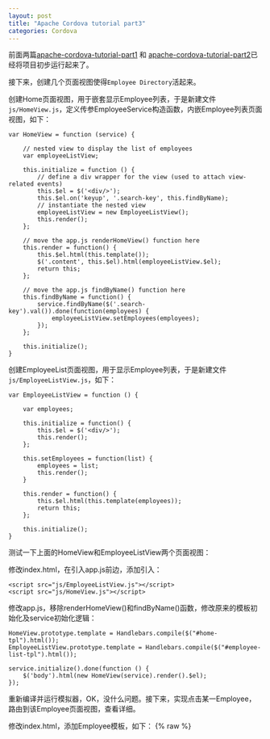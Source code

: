 ```yaml
---
layout: post
title: "Apache Cordova tutorial part3"
categories: Cordova
---
```


前面两篇[apache-cordova-tutorial-part1](/20141116/apache-cordova-tutorial-part1/) 和 [apache-cordova-tutorial-part2](/20141120/apache-cordova-tutorial-part2/)已经将项目初步运行起来了。

接下来，创建几个页面视图使得`Employee Directory`活起来。

创建Home页面视图，用于嵌套显示Employee列表，于是新建文件`js/HomeView.js`，定义传参EmployeeService构造函数，内嵌Employee列表页面视图，如下：
	
	var HomeView = function (service) {

		// nested view to display the list of employees
		var employeeListView;

		this.initialize = function () {
	        // define a div wrapper for the view (used to attach view-related events)
	        this.$el = $('<div/>');
	        this.$el.on('keyup', '.search-key', this.findByName);
	        // instantiate the nested view
	        employeeListView = new EmployeeListView();
	        this.render();
    	};

    	// move the app.js renderHomeView() function here
    	this.render = function() {
	        this.$el.html(this.template());
	        $('.content', this.$el).html(employeeListView.$el);
	        return this;
    	};

    	// move the app.js findByName() function here
    	this.findByName = function() {
	        service.findByName($('.search-key').val()).done(function(employees) {
	            employeeListView.setEmployees(employees);
	        });
    	};

    	this.initialize();
	}
创建EmployeeList页面视图，用于显示Employee列表，于是新建文件`js/EmployeeListView.js`，如下：

	var EmployeeListView = function () {

	    var employees;

	    this.initialize = function() {
	        this.$el = $('<div/>');
	        this.render();
	    };

	    this.setEmployees = function(list) {
	        employees = list;
	        this.render();
	    }

	    this.render = function() {
	        this.$el.html(this.template(employees));
	        return this;
	    };

	    this.initialize();
	}

测试一下上面的HomeView和EmployeeListView两个页面视图：

修改index.html，在引入app.js前边，添加引入：

	<script src="js/EmployeeListView.js"></script>
	<script src="js/HomeView.js"></script>
修改app.js，移除renderHomeView()和findByName()函数，修改原来的模板初始化及service初始化逻辑：

	HomeView.prototype.template = Handlebars.compile($("#home-tpl").html());
	EmployeeListView.prototype.template = Handlebars.compile($("#employee-list-tpl").html());

	service.initialize().done(function () {
    	$('body').html(new HomeView(service).render().$el);
	});

重新编译并运行模拟器，OK，没什么问题。接下来，实现点击某一Employee，路由到该Employee页面视图，查看详细。

修改index.html，添加Employee模板，如下：
	{% raw %}
	<script id="employee-tpl" type="text/template">
	    <header class="bar bar-nav">
	        <a class="btn btn-link btn-nav pull-left" href="#">
	            <span class="icon icon-left-nav"></span>
	        </a>
	        <h1 class="title">Employee</h1>
	    </header>
	    <div class="content">
	        <div class="card">
	            <ul class="table-view">
	                <li class="table-view-cell media">
	                    <img class="media-object pull-left" src="assets/pics/{{pic}}">
	                    <div class="media-body">
	                        {{ firstName }} {{ lastName }}
	                        <p>{{ title }}</p>
	                    </div>
	                </li>
	                <li class="table-view-cell media">
	                    <a href="tel:{{ officePhone }}" class="push-right">
	                        <span class="media-object pull-left icon icon-call"></span>
	                        <div class="media-body">
	                            Call Office
	                            <p>{{ officePhone }}</p>
	                        </div>
	                    </a>
	                </li>
	                <li class="table-view-cell media">
	                    <a href="tel:{{ cellPhone }}" class="push-right">
	                        <span class="media-object pull-left icon icon-call"></span>
	                        <div class="media-body">
	                            Call Cell
	                            <p>{{ cellPhone }}</p>
	                        </div>
	                    </a>
	                </li>
	                <li class="table-view-cell media">
	                    <a href="sms:{{ cellPhone }}" class="push-right">
	                        <span class="media-object pull-left icon icon-sms"></span>
	                        <div class="media-body">
	                            SMS
	                            <p>{{ cellPhone }}</p>
	                        </div>
	                    </a>
	                </li>
	                <li class="table-view-cell media">
	                    <a href="mailto:{{ email }}" class="push-right">
	                        <span class="media-object pull-left icon icon-mail"></span>
	                        <div class="media-body">
	                            Email
	                            <p>{{ email }}</p>
	                        </div>
	                    </a>
	                </li>

	            </ul>
	        </div>
	    </div>
	</script>

创建EmployeeView页面视图，用于显示Employee详细，于是新建`js/EmployeeView.js`文件，如下：

	var EmployeeView = function(employee) {

	  this.initialize = function() {
	      this.$el = $('<div/>');
	  };

	  this.render = function() {
	      this.$el.html(this.template(employee));
	      return this;
	  };

	  this.initialize();

	}
修改index.html，在引入app.js前边，添加引入：

	<script src="js/EmployeeView.js"></script>

实现在EmployeeList页面视图中点击某一Employee，路由到EmployeeView页面视图，查看详细：

修改index.html，在引入jquery.js后边，添加引入：

	<script src="js/EmployeeView.js"></script>
修改app.js，添加Employee模板：
	EmployeeView.prototype.template = Handlebars.compile($("#employee-tpl").html());
定义两个视路由规则，如下：

    service.initialize().done(function () {
        router.addRoute('', function() {
            console.log('empty');
            $('body').html(new HomeView(service).render().$el);
        });

        router.addRoute('employees/:id', function(id) {
            console.log('details');
            service.findById(parseInt(id)).done(function(employee) {
                $('body').html(new EmployeeView(employee).render().$el);
            });
        });

        router.start();
    });

重新编译并运行模拟器，OK，测试，点击某一Employee路由到该Employee页面视图，点击左上角回退图标，回退到EmployeeList页面视图，搞定。

硬件加速优化，实现页面视图之间的快速切换：

修改index.html文件，添加对pageslider.css和pageslider.js(在jquery.js后边)的引入：
	
	<link href="assets/css/pageslider.css" rel="stylesheet">

	<script src="lib/pageslider.js"></script>
修改app.js文件，定义PageSlider对象实例，并在路由中替换`$('body').html()`为`slider.slidePage()`，如下：
	
	var slider = new PageSlider($('body'));
    service.initialize().done(function () {
        router.addRoute('', function() {
            console.log('empty');
            slider.slidePage(new HomeView(service).render().$el);
        });

        router.addRoute('employees/:id', function(id) {
            console.log('details');
            service.findById(parseInt(id)).done(function(employee) {
                slider.slidePage(new EmployeeView(employee).render().$el);
            });
        });

        router.start();
    });

重新编译并运行模拟器，测试，原有功能没有问题，页面视图切换也流畅了很多，还有了些动态效果。

就酱，嗯。

您有任何问题或建议，请给我写[邮件](mailto:yinwer81@gmail.com)。
